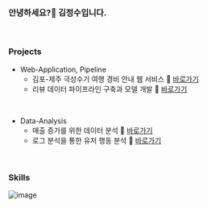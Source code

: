 ### 안녕하세요?👋 김정수입니다.

<br>

### Projects

* Web-Application, Pipeline
  - 김포-제주 극성수기 여행 경비 안내 웹 서비스 🔗 [바로가기](https://github.com/KIMJEONGSU/travel_web)
  - 리뷰 데이터 파이프라인 구축과 모델 개발 🔗 [바로가기](https://github.com/KIMJEONGSU/musinsa_pipeline)

<br>

* Data-Analysis
  - 매출 증가를 위한 데이터 분석 🔗 [바로가기](https://github.com/KIMJEONGSU/ecommerce)
  - 로그 분석을 통한 유저 행동 분석 🔗 [바로가기](https://github.com/KIMJEONGSU/logs)

<br>

### Skills 
![image](https://github.com/KIMJEONGSU/KIMJEONGSU/assets/23291338/0ad2e7d2-1454-4bfb-8c6f-04c8c03347bc)


<!--https://simpleicons.org/?q=flask-->

